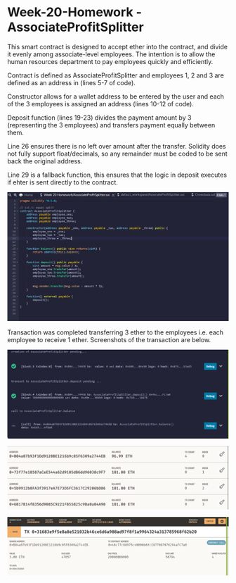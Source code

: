 # Week-20-Homework - AssociateProfitSplitter 

This smart contract is designed to accept ether into the contract, and divide it evenly among associate-level employees.
The intention is to allow the human resources department to pay employees quickly and efficiently.

Contract is defined as AssociateProfitSplitter and employees 1, 2 and 3 are defined as an address in (lines 5-7 of code).

Constructor allows for a wallet address to be entered by the user and each of the 3 employees is assigned an address (lines 10-12 of code).

Deposit function (lines 19-23) divides the payment amount by 3 (representing the 3 employees) and transfers payment equally between them.

Line 26 ensures there is no left over amount after the transfer. Solidity does not fully support float/decimals, so any remainder must be coded to be sent back the original address.

Line 29 is a fallback function, this ensures that the logic in deposit executes if ehter is sent directly to the contract.

![Screenshot 4](https://github.com/simongs10/Week-20-Homework/blob/main/Screenshots/Screenshot%204.PNG)


Transaction was completed transferring 3 ether to the employees i.e. each employee to receive 1 ether. Screenshots of the transaction are below.

![Screenhot 1](https://github.com/simongs10/Week-20-Homework/blob/main/Screenshots/Screenshot%201.PNG)

![Screenshot 2](https://github.com/simongs10/Week-20-Homework/blob/main/Screenshots/Screenshot%202.PNG)

![Screenshot 3](https://github.com/simongs10/Week-20-Homework/blob/main/Screenshots/Screenshot%203.PNG)
